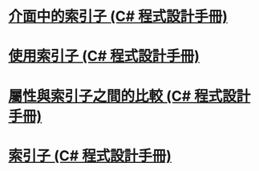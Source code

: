 # [介面中的索引子 (C# 程式設計手冊)](indexers-in-interfaces.md)
# [使用索引子 (C# 程式設計手冊)](using-indexers.md)
# [屬性與索引子之間的比較 (C# 程式設計手冊)](comparison-between-properties-and-indexers.md)
# [索引子 (C# 程式設計手冊)](index.md)
